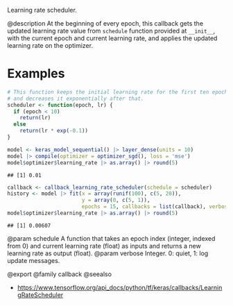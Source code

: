Learning rate scheduler.

@description
At the beginning of every epoch, this callback gets the updated learning
rate value from `schedule` function provided at `__init__`, with the current
epoch and current learning rate, and applies the updated learning rate on
the optimizer.

# Examples

```r
# This function keeps the initial learning rate for the first ten epochs
# and decreases it exponentially after that.
scheduler <- function(epoch, lr) {
  if (epoch < 10)
    return(lr)
  else
    return(lr * exp(-0.1))
}

model <- keras_model_sequential() |> layer_dense(units = 10)
model |> compile(optimizer = optimizer_sgd(), loss = 'mse')
model$optimizer$learning_rate |> as.array() |> round(5)
```

```
## [1] 0.01
```


```r
callback <- callback_learning_rate_scheduler(schedule = scheduler)
history <- model |> fit(x = array(runif(100), c(5, 20)),
                        y = array(0, c(5, 1)),
                        epochs = 15, callbacks = list(callback), verbose = 0)
model$optimizer$learning_rate |> as.array() |> round(5)
```

```
## [1] 0.00607
```

@param schedule A function that takes an epoch index (integer, indexed from 0)
    and current learning rate (float) as inputs and returns a new
    learning rate as output (float).
@param verbose Integer. 0: quiet, 1: log update messages.

@export
@family callback
@seealso
+ <https://www.tensorflow.org/api_docs/python/tf/keras/callbacks/LearningRateScheduler>
